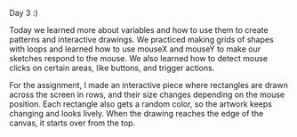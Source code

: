 Day 3 :)

Today we learned more about variables and how to use them to create patterns and interactive drawings. We practiced making grids of shapes with loops and learned how to use mouseX and mouseY to make our sketches respond to the mouse. We also learned how to detect mouse clicks on certain areas, like buttons, and trigger actions.

For the assignment, I made an interactive piece where rectangles are drawn across the screen in rows, and their size changes depending on the mouse position. Each rectangle also gets a random color, so the artwork keeps changing and looks lively. When the drawing reaches the edge of the canvas, it starts over from the top.